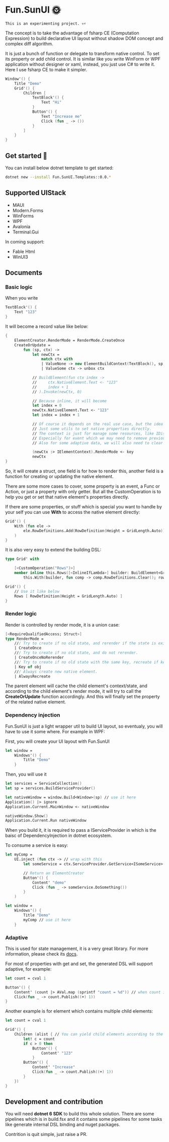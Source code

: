 # Fun.SunUI 🌞

    This is an experimenting project. 💀⚡

The concept is to take the advantage of fsharp CE (Computation Expression) to build declarative UI layout without shadow DOM concept and complex diff algorithm. 

It is just a bunch of function or delegate to transform native control. To set its property or add child control. It is similar like you write WinForm or WPF application without designer or xaml, instead, you just use C# to write it. Here I use fsharp CE to make it simpler.


```fsharp
Window'() {
    Title "Demo"
    Grid'() {
        Children [
            TextBlock'() {
                Text "Hi"
            }
            Button'() {
                Text "Increase me"
                Click (fun _ -> ())
            }
        ]
    }
}
```


## Get started 🚀

You can install below dotnet template to get started:

```bash
dotnet new --install Fun.SunUI.Templates::0.0.*
```

## Supported UIStack

- MAUI
- Modern.Forms
- WinForms
- WPF
- Avalonia
- Terminal.Gui

In coming support:

- Fable Html
- WinUI3


## Documents

### Basic logic

When you write

```fsharp
TextBlock'() {
    Text "123"
}
```

It will become a record value like below:

```fsharp
{
    ElementCreator.RenderMode = RenderMode.CreateOnce
    CreateOrUpdate =
        fun (sp, ctx) ->
            let newCtx =
                match ctx with
                | ValueNone -> new ElementBuildContext(TextBlock(), sp, RenderMode.CreateOnce)
                | ValueSome ctx -> unbox ctx

            // BuildElement(fun ctx index ->
            //     ctx.NativeElement.Text <- "123"
            //     index + 1
            // ).Invoke(newCtx, 0)

            // Because inline, it will become
            let index = 0
            newCtx.NativeElement.Text <- "123"
            let index = index + 1

            // Of course it depends on the real use case, but the idea is the same.
            // Just some utils to set native properties directly.
            // The context is just for manage some resources, like IDispose obj, so we can dispose it when necessary.
            // Especially for event which we may need to remove previous handler when we register new handler.
            // Also for some adaptive data, we will also need to clear up the subcription.

            (newCtx :> IElementContext).RenderMode <- key
            newCtx
}
```

So, it will create a struct, one field is for how to render this, another field is a function for creating or updating the native element.

There are some more cases to cover, some property is an event, a Func or Action, or just a property with only getter. But all the CustomOperation is to help you get or set that native element's properties directly.

If there are some properties, or stuff which is special you want to handle by your self you can use **With** to access the native element directly:

```fsharp
Grid'() {
    With (fun ele ->
        ele.RowDefinitions.Add(RowDefinition(Height = GridLength.Auto))
    )
}
```

It is also very easy to extend the building DSL:

```fsharp
type Grid' with

    [<CustomOperation("Rows")>]
    member inline this.Rows([<InlineIfLambda>] builder: BuildElement<Grid>, rows: RowDefinition seq) = 
        this.With(builder, fun comp -> comp.RowDefinitions.Clear(); rows |> Seq.iter comp.RowDefinitions.Add)

Grid'() {
    // Use it like below
    Rows [ RowDefinition(Height = GridLength.Auto) ]
}
```

### Render logic

Render is controlled by render mode, it is a union case:

```fsharp
[<RequireQualifiedAccess; Struct>]
type RenderMode =
    /// Try to create if no old state, and rerender if the state is existing. This is default behavior.
    | CreateOnce
    /// Try to create if no old state, and do not rerender.
    | CreateOnceNoRerender
    /// Try to create if no old state with the same key, recreate if key changed. Rerender with old state.
    | Key of obj
    /// Always create new native element.
    | AlwaysRecreate
```

The parent element will cache the child element's context/state, and according to the child element's render mode, it will try to call the **CreateOrUpdate** function accordingly. And this will finally set the property of the related native element.

### Dependency injection

Fun.SunUI is just a light wrapper util to build UI layout, so eventualy, you will have to use it some where. For example in WPF:

First, you will create your UI layout with Fun.SunUI

```fsharp
let window =
    Windows'() {
        Title "Demo"
    }
```

Then, you will use it

```fsharp
let services = ServiceCollection()
let sp = services.BuildServiceProvider()

let nativeWindow = window.Build<Window>(sp) // use it here
Application() |> ignore
Application.Current.MainWindow <- nativeWindow

nativeWindow.Show()
Application.Current.Run nativeWindow
```

When you build it, it is required to pass a IServiceProvider in which is the baisc of DependencyInjection in dotnet ecosystem.

To consume a service is easy:

```fsharp
let myComp =
    UI.inject (fun ctx -> // wrap with this
        let someService = ctx.ServiceProvider.GetService<ISomeService>() // consume here

        // Return an ElementCreator
        Button'() {
            Content' "demo"
            Click (fun _ -> someService.DoSomething())
        }
    )

let window =
    Windows'() {
        Title "Demo"
        myComp // use it here
    }
```

### Adaptive

This is used for state management, it is a very great library. For more information, please check its [docs](https://github.com/fsprojects/FSharp.Data.Adaptive).

For most of properties with get and set, the generated DSL will support adaptive, for example:

```fsharp
let count = cval 1

Button'() {
    Content' (count |> AVal.map (sprintf "count = %d")) // when count is changed, the Content property of the Button will be reset. 
    Click(fun _ -> count.Publish((+) 1))
}
```

Another example is for element which contains multiple child elements:

```fsharp
let count = cval 1

Grid'() {
    Children (alist { // You can yield child elements according to the data you depends on.
        let! c = count
        if c > 0 then
            Button'() {
                Content' "123"
            }
        Button'() {
            Content' "Increase"
            Click(fun _ -> count.Publish((+) 1))
        }
    })
}
```


## Development and contribution

You will need **dotnet 6 SDK** to build this whole solution. There are some pipelines which is in build.fsx and it contains some pipelines for some tasks like generate internal DSL binding and nuget packages.

Contrition is quit simple, just raise a PR.
